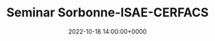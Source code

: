 ---
layout: page
title: Seminar Sorbonne-ISAE-CERFACS
date: 2022-10-18 14:00:00+0000
description: "Augmenting Physical Models with Deep Nets for Complex Dynamics Forecasting"
---